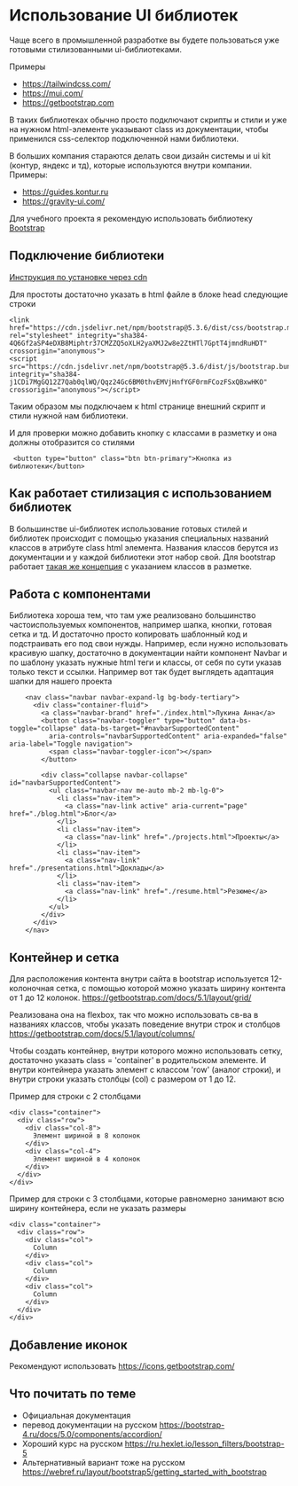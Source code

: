 # Использование UI библиотек
Чаще всего в промышленной разработке вы будете пользоваться уже готовыми стилизованными ui-библиотеками.

Примеры

- https://tailwindcss.com/
- https://mui.com/
- https://getbootstrap.com

В таких библиотеках обычно просто подключают скрипты и стили и уже на нужном html-элементе указывают class из документации, чтобы применился css-селектор подключенной нами библиотеки. 

В больших компания стараются делать свои дизайн системы и ui kit (контур, яндекс и тд), которые используются внутри компании.
Примеры:
- https://guides.kontur.ru
- https://gravity-ui.com/

Для учебного проекта я рекомендую использовать библиотеку [Bootstrap](https://getbootstrap.com/)

## Подключение библиотеки

[Инструкция по установке через cdn](https://getbootstrap.com/docs/5.3/getting-started/download/#cdn-via-jsdelivr)

Для простоты достаточно указать в html файле в блоке head следующие строки

```
<link href="https://cdn.jsdelivr.net/npm/bootstrap@5.3.6/dist/css/bootstrap.min.css" rel="stylesheet" integrity="sha384-4Q6Gf2aSP4eDXB8Miphtr37CMZZQ5oXLH2yaXMJ2w8e2ZtHTl7GptT4jmndRuHDT" crossorigin="anonymous">
<script src="https://cdn.jsdelivr.net/npm/bootstrap@5.3.6/dist/js/bootstrap.bundle.min.js" integrity="sha384-j1CDi7MgGQ12Z7Qab0qlWQ/Qqz24Gc6BM0thvEMVjHnfYGF0rmFCozFSxQBxwHKO" crossorigin="anonymous"></script>
```

Таким образом мы подключаем к html странице внешний скрипт и стили нужной нам библиотеки.

И для проверки можно добавить кнопку с классами в разметку  и она должны отобразится со стилями

```
 <button type="button" class="btn btn-primary">Кнопка из библиотеки</button>
```

## Как работает стилизация с использованием библиотек

В большинстве ui-библиотек использование готовых стилей и библиотек происходит с помощью указания специальных названий классов в атрибуте class html элемента.
Названия классов берутся из документации и у каждой библиотеки этот набор свой.
Для bootstrap работает [такая же концепция](https://getbootstrap.com/docs/5.3/getting-started/introduction/) с указанием классов в разметке.

## Работа с компонентами
Библиотека хороша тем, что там уже реализовано большинство частоиспользуемых компонентов, например шапка, кнопки, готовая сетка и тд. И достаточно просто копировать шаблонный код и подстраивать его под свои нужды.
Например, если нужно использовать красивую шапку, достаточно в документации найти компонент Navbar и по шаблону указать нужные html теги и классы, от себя по сути указав только текст и ссылки.
Например вот так будет выглядеть адаптация шапки для нашего проекта

```
    <nav class="navbar navbar-expand-lg bg-body-tertiary">
      <div class="container-fluid">
        <a class="navbar-brand" href="./index.html">Лукина Анна</a>
        <button class="navbar-toggler" type="button" data-bs-toggle="collapse" data-bs-target="#navbarSupportedContent"
          aria-controls="navbarSupportedContent" aria-expanded="false" aria-label="Toggle navigation">
          <span class="navbar-toggler-icon"></span>
        </button>

        <div class="collapse navbar-collapse" id="navbarSupportedContent">
          <ul class="navbar-nav me-auto mb-2 mb-lg-0">
            <li class="nav-item">
              <a class="nav-link active" aria-current="page" href="./blog.html">Блог</a>
            </li>
            <li class="nav-item">
              <a class="nav-link" href="./projects.html">Проекты</a>
            </li>
            <li class="nav-item">
              <a class="nav-link" href="./presentations.html">Доклады</a>
            </li>
            <li class="nav-item">
              <a class="nav-link" href="./resume.html">Резюме</a>
            </li>
          </ul>
        </div>
      </div>
    </nav>
```
## Контейнер и сетка
Для расположения контента внутри сайта в bootstrap используется 12-колоночная сетка, с помощью которой можно указать ширину контента от 1 до 12 колонок.
https://getbootstrap.com/docs/5.1/layout/grid/

Реализована она на flexbox, так что можно использовать св-ва в названиях классов, чтобы указать поведение внутри строк и столбцов
https://getbootstrap.com/docs/5.1/layout/columns/

Чтобы создать контейнер, внутри которого можно использовать сетку, достаточно указать class = 'container' в родительском элементе.
И внутри контейнера указать элемент с классом 'row' (аналог строки), и внутри строки указать столбцы (col) с размером от 1 до 12.

Пример для строки с 2 столбцами 
```
<div class="container">
  <div class="row">
    <div class="col-8">
      Элемент шириной в 8 колонок
    </div>
    <div class="col-4">
      Элемент шириной в 4 колонок
    </div>
  </div>
</div>
```

Пример для строки с 3 столбцами, которые равномерно занимают всю ширину контейнера, если не указать размеры
```
<div class="container">
  <div class="row">
    <div class="col">
      Column
    </div>
    <div class="col">
      Column
    </div>
    <div class="col">
      Column
    </div>
  </div>
</div>
```

## Добавление иконок
Рекомендуют использовать 
https://icons.getbootstrap.com/

## Что почитать по теме
- Официальная документация
- перевод документации на русском https://bootstrap-4.ru/docs/5.0/components/accordion/
- Хороший курс на русском https://ru.hexlet.io/lesson_filters/bootstrap-5
- Альтернативный вариант тоже на русском https://webref.ru/layout/bootstrap5/getting_started_with_bootstrap

